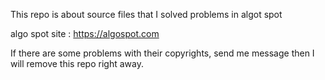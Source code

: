 This repo is about source files that I solved problems in algot spot

algo spot site : https://algospot.com

If there are some problems with their copyrights,
send me message then I will remove this repo right away.
